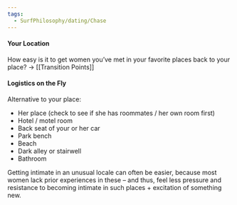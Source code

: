 ```yaml
---
tags:
  - SurfPhilosophy/dating/Chase
---
```


#### Your Location
How easy is it to get women you’ve met in your favorite places back to your place?
->  [[Transition Points]]


#### Logistics on the Fly
Alternative to your place: 
- Her place (check to see if she has roommates / her own room first)
- Hotel / motel room
- Back seat of your or her car
- Park bench
- Beach
- Dark alley or stairwell
- Bathroom

Getting intimate in an unusual locale can often be easier, because most women lack prior experiences in these – and thus, feel less pressure and resistance to becoming intimate in such places + excitation of something new.


